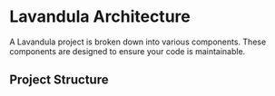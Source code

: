 # Lavandula Architecture

A Lavandula project is broken down into various components. These components are designed to ensure your code is maintainable.


## Project Structure